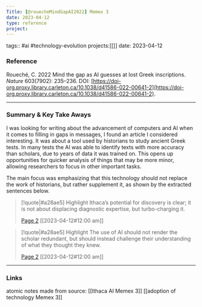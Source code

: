 ```yaml
---
Title: [@rouecheMindGapAI2022] Memex 3
date: 2023-04-12
type: reference
project:
---
```


tags:: #ai #technology-evolution 
projects:[[]]
date: 2023-04-12

### Reference 

Roueché, C. 2022 Mind the gap as AI guesses at lost Greek inscriptions. _Nature_ 603(7902): 235–236. DOI: [https://doi-org.proxy.library.carleton.ca/10.1038/d41586-022-00641-2](https://doi-org.proxy.library.carleton.ca/10.1038/d41586-022-00641-2).


---

### Summary & Key Take Aways

I was looking for writing about the advancement of computers and AI when it comes to filling in gaps in messages, I found an article I considered interesting. It was about a tool used by historians to study ancient Greek tests. In many tests the AI was able to identify texts with more accuracy than scholars, due to years of data it was trained on. This opens up opportunities for quicker analysis of things that may be more minor, allowing researchers to focus in other important tasks. 

The main focus was emphasizing that this technology should not replace the work of historians, but rather supplement it, as shown by the extracted sentences below.

> [!quote|#a28ae5] Highlight
> Ithaca’s potential for discovery is clear; it is not about displacing diagnostic expertise, but turbo-charging it.
>
> [Page 2](zotero://open-pdf/library/items/UBMQ2I3J?page=2) [[2023-04-12#12:00 am]]

> [!quote|#a28ae5] Highlight
> The use of AI should not render the scholar redundant, but should instead challenge their understanding of what they thought they knew.
>
> [Page 2](zotero://open-pdf/library/items/UBMQ2I3J?page=2) [[2023-04-12#12:00 am]]

--- 

### Links
atomic notes made from source:
[[Ithaca AI Memex 3]]
[[adoption of technology Memex 3]]